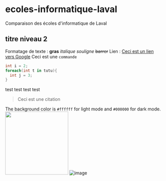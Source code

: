 # ecoles-informatique-laval
Comparaison des écoles d'informatique de Laval
## titre niveau 2
Formatage de texte : **gras** *italique* _souligne_ ~~barrer~~
Lien : [Ceci est un lien vers Google](https://google.fr)
Ceci est une `commande`
```csharp
int i = 2;
foreach(int t in tutu){
  int j = 3;
}
```

test
test
test
test


> Ceci est une citation

The background color is `#ffffff` for light mode and `#000000` for dark mode.
<img width="200" src="https://github.com/iia-tawfiq/ecoles-informatique-laval/assets/23529983/2a5a77d2-c92e-4945-af7a-ea5743595d25">
![image](https://github.com/iia-tawfiq/ecoles-informatique-laval/assets/23529983/2a5a77d2-c92e-4945-af7a-ea5743595d25)


